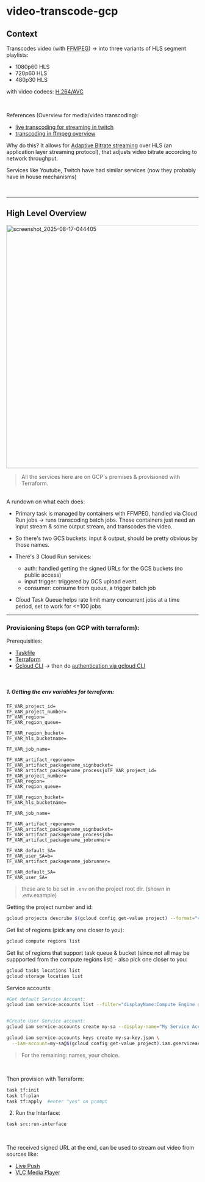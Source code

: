 # video-transcode-gcp


## Context 

Transcodes video (with [FFMPEG](https://ffmpeg.org/)) -> into three variants of HLS segment playlists:
- 1080p60 HLS 
- 720p60 HLS
- 480p30 HLS

with video codecs: [H.264/AVC](https://en.wikipedia.org/wiki/Advanced_Video_Coding)

<br />

References (Overview for media/video transcoding):
- [live transcoding for streaming in twitch](https://blog.twitch.tv/en/2017/10/10/live-video-transmuxing-transcoding-f-fmpeg-vs-twitch-transcoder-part-i-489c1c125f28/)
- [transcoding in ffmpeg overview](https://ffmpeg.org/ffmpeg.html#Transcoding)


Why do this? It allows for [Adaptive Bitrate streaming](https://www.cloudflare.com/learning/video/what-is-adaptive-bitrate-streaming/) over HLS (an application layer streaming protocol), that adjusts video bitrate according to network throughput.

Services like Youtube, Twitch have had similar services (now they probably have in house mechanisms)

<br />


---

## High Level Overview

<img width="1210" height="637" alt="screenshot_2025-08-17-044405" src="https://github.com/user-attachments/assets/f1dcff47-657c-4a35-a312-4163683b35db" />


> All the services here are on GCP's premises & provisioned with Terraform. 
<br/>
A rundown on what each does:

- Primary task is managed by containers with FFMPEG, handled via Cloud Run jobs -> runs transcoding batch jobs. These containers just need an input stream & some output stream, and transcodes the video.
  
- So there's two GCS buckets: input & output, should be pretty obvious by those names.
  
- There's 3 Cloud Run services:
  - auth:  handled getting the signed URLs for the GCS buckets (no public access)
  - input trigger:  triggered by GCS upload event.
  - consumer:  consume from queue, a trigger batch job   

- Cloud Task Queue helps rate limit many concurrent jobs at a time period, set to work for <=100 jobs


---

### Provisioning Steps (on GCP with terraform):

Prerequisities:
- [Taskfile](https://taskfile.dev/docs/installation)
- [Terraform](https://developer.hashicorp.com/terraform/tutorials/aws-get-started/install-cli)
- [Gcloud CLI](https://cloud.google.com/sdk/docs/install)  -> then do [authentication via gcloud CLI](https://cloud.google.com/docs/authentication/gcloud)

<br />

##### 1. Getting the env variables for terraform:
```
TF_VAR_project_id=
TF_VAR_project_number=
TF_VAR_region=
TF_VAR_region_queue=

TF_VAR_region_bucket=
TF_VAR_hls_bucketname=

TF_VAR_job_name=

TF_VAR_artifact_reponame=
TF_VAR_artifact_packagename_signbucket=
TF_VAR_artifact_packagename_processjoTF_VAR_project_id=
TF_VAR_project_number=
TF_VAR_region=
TF_VAR_region_queue=

TF_VAR_region_bucket=
TF_VAR_hls_bucketname=

TF_VAR_job_name=

TF_VAR_artifact_reponame=
TF_VAR_artifact_packagename_signbucket=
TF_VAR_artifact_packagename_processjob=
TF_VAR_artifact_packagename_jobrunner=

TF_VAR_default_SA=
TF_VAR_user_SA=b=
TF_VAR_artifact_packagename_jobrunner=

TF_VAR_default_SA=
TF_VAR_user_SA=
```
> these are to be set in `.env` on the project root dir. (shown in .env.example)


Getting the project number and id:
```bash
gcloud projects describe $(gcloud config get-value project) --format="value(projectId,projectNumber)"
```

Get list of regions (pick any one closer to you):
```bash
gcloud compute regions list
```

Get list of regions that support task queue & bucket (since not all may be suppported from the compute regions list) - also pick one closer to you:
```bash
gcloud tasks locations list
gcloud storage location list
```

Service accounts:
```bash
#Get default Service Account:
gcloud iam service-accounts list --filter="displayName:Compute Engine default service account" --format="value(email)"


#Create User Service account:
gcloud iam service-accounts create my-sa --display-name="My Service Account"

gcloud iam service-accounts keys create my-sa-key.json \
  --iam-account=my-sa@$(gcloud config get-value project).iam.gserviceaccount.com
```

> For the remaining: names, your choice.


<br />

Then provision with Terraform:
```bash
task tf:init
task tf:plan
task tf:apply  #enter "yes" on prompt
```


2. Run the Interface:
```bash
task src:run-interface
```

<br />

The received signed URL at the end, can be used to stream out video from sources like:
- [Live Push](https://livepush.io/hlsplayer/index.html)
- [VLC Media Player](https://www.videolan.org/vlc/)








